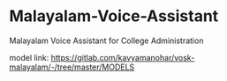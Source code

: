 # Malayalam-Voice-Assistant
 Malayalam Voice Assistant for College Administration

model link: https://gitlab.com/kavyamanohar/vosk-malayalam/-/tree/master/MODELS
